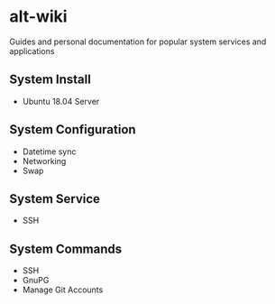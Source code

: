 # alt-wiki

Guides and personal documentation for popular system services and applications

## System Install

- Ubuntu 18.04 Server

## System Configuration

- Datetime sync
- Networking
- Swap

## System Service

- SSH

## System Commands

- SSH
- GnuPG
- Manage Git Accounts

